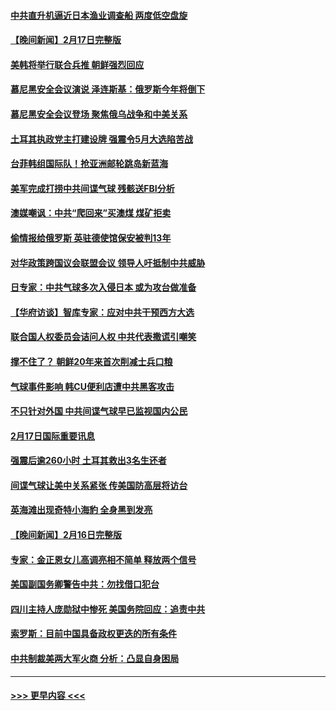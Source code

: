 #### [中共直升机逼近日本渔业调查船 两度低空盘旋](../pages/prog202/a103651914.md?t=02181543) 
#### [【晚间新闻】2月17日完整版](../pages/prog202/a103651825.md?t=02181543) 
#### [美韩将举行联合兵推 朝鲜强烈回应](../pages/prog202/a103651844.md?t=02181543) 
#### [慕尼黑安全会议演说 泽连斯基：俄罗斯今年将倒下](../pages/prog202/a103651776.md?t=02181543) 
#### [慕尼黑安全会议登场 聚焦俄乌战争和中美关系](../pages/prog202/a103651762.md?t=02181543) 
#### [土耳其执政党主打建设牌 强震令5月大选陷苦战](../pages/prog202/a103651746.md?t=02181543) 
#### [台菲韩组国际队！抢亚洲邮轮跳岛新蓝海](../pages/prog202/a103651713.md?t=02181543) 
#### [美军完成打捞中共间谍气球 残骸送FBI分析](../pages/prog202/a103651710.md?t=02181543) 
#### [澳媒嘲讽：中共“爬回来”买澳煤 煤矿拒卖](../pages/prog202/a103651638.md?t=02181543) 
#### [偷情报给俄罗斯 英驻德使馆保安被判13年](../pages/prog202/a103651543.md?t=02181543) 
#### [对华政策跨国议会联盟会议 领导人吁抵制中共威胁](../pages/prog202/a103651542.md?t=02181543) 
#### [日专家：中共气球多次入侵日本 或为攻台做准备](../pages/prog202/a103651541.md?t=02181543) 
#### [【华府访谈】智库专家：应对中共干预西方大选](../pages/prog202/a103651547.md?t=02181543) 
#### [联合国人权委员会诘问人权 中共代表撒谎引嘲笑](../pages/prog202/a103651463.md?t=02181543) 
#### [撑不住了？ 朝鲜20年来首次削减士兵口粮](../pages/prog202/a103651306.md?t=02181543) 
#### [气球事件影响 韩CU便利店遭中共黑客攻击](../pages/prog202/a103651309.md?t=02181543) 
#### [不只针对外国 中共间谍气球早已监视国内公民](../pages/prog202/a103651312.md?t=02181543) 
#### [2月17日国际重要讯息](../pages/prog202/a103651315.md?t=02181543) 
#### [强震后逾260小时 土耳其救出3名生还者](../pages/prog202/a103651276.md?t=02181543) 
#### [间谍气球让美中关系紧张 传美国防高层将访台](../pages/prog202/a103651278.md?t=02181543) 
#### [英海滩出现奇特小海豹 全身黑到发亮](../pages/prog202/a103651219.md?t=02181543) 
#### [【晚间新闻】2月16日完整版](../pages/prog202/a103651148.md?t=02181543) 
#### [专家：金正恩女儿高调亮相不简单 释放两个信号](../pages/prog202/a103651175.md?t=02181543) 
#### [美国副国务卿警告中共：勿找借口犯台](../pages/prog202/a103651154.md?t=02181543) 
#### [四川主持人庞勋狱中惨死 美国务院回应：追责中共](../pages/prog202/a103651159.md?t=02181543) 
#### [索罗斯：目前中国具备政权更迭的所有条件](../pages/prog202/a103651086.md?t=02181543) 
#### [中共制裁美两大军火商 分析：凸显自身困局](../pages/prog202/a103651012.md?t=02181543) 

----
#### [ >>> 更早内容 <<< ](../indexes/prog202-earlier.md)
